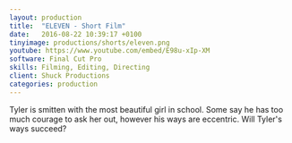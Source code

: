 ```yaml
---
layout: production
title:  "ELEVEN - Short Film"
date:   2016-08-22 10:39:17 +0100
tinyimage: productions/shorts/eleven.png
youtube: https://www.youtube.com/embed/E98u-xIp-XM
software: Final Cut Pro
skills: Filming, Editing, Directing
client: Shuck Productions
categories: production
---
```

<!--The date is in american format, sorry!-->
<!--For the youtube link, copy from the videos page, an example would be 'https://www.youtube.com/embed/rT26VIe_VBQ'-->
<!-- Tinyimage must be 500 x 500 pixels, make background transparent (looks better but optional), url is from the /images directory -->
<!-- Write the description below, no character limit -->
Tyler is smitten with the most beautiful girl in school. Some say he has too much courage to ask her out, however his ways are eccentric. Will Tyler's ways succeed?